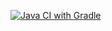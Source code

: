 [![Java CI with Gradle](https://github.com/nansan77/Test-mode/actions/workflows/77gradle.yml/badge.svg)](https://github.com/nansan77/Test-mode/actions/workflows/77gradle.yml)